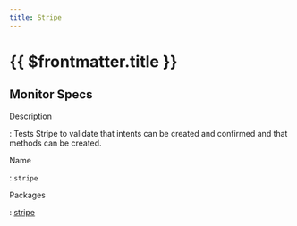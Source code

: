 ```yaml
---
title: Stripe
---
```


# {{ $frontmatter.title }}

## Monitor Specs

Description

: Tests Stripe to validate that intents can be created and confirmed and that methods can be created.

Name

: `stripe`

Packages

: [stripe](stripe_stripe.md)


<!--@include: /parts/_1.md-->


<!--@include: /parts/_2.md-->